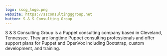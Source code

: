 ```yaml
---
logo: sscg_logo.png
website: https://ssconsultingggroup.net
button: S & S Consulting Group
---
```


S & S Consulting Group is a Puppet consulting company based in Cleveland, Tennessee.
They are longtime Puppet consulting professionals and offer support plans for Puppet and OpenVox including Bootstrap, custom development, and training.
